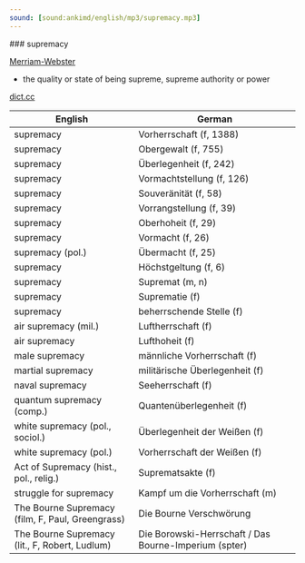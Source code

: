 ```yaml
---
sound: [sound:ankimd/english/mp3/supremacy.mp3]
---
```


\### supremacy

[Merriam-Webster](https://www.merriam-webster.com/dictionary/supremacy)

- the quality or state of being supreme, supreme authority or power

[dict.cc](https://www.dict.cc/supremacy)

| English        | German       |
| -------------- | ------------ |
| supremacy | Vorherrschaft (f, 1388) |
| supremacy | Obergewalt (f, 755) |
| supremacy | Überlegenheit (f, 242) |
| supremacy | Vormachtstellung (f, 126) |
| supremacy | Souveränität (f, 58) |
| supremacy | Vorrangstellung (f, 39) |
| supremacy | Oberhoheit (f, 29) |
| supremacy | Vormacht (f, 26) |
| supremacy (pol.) | Übermacht (f, 25) |
| supremacy | Höchstgeltung (f, 6) |
| supremacy | Supremat (m, n) |
| supremacy | Suprematie (f) |
| supremacy | beherrschende Stelle (f) |
| air supremacy (mil.) | Luftherrschaft (f) |
| air supremacy | Lufthoheit (f) |
| male supremacy | männliche Vorherrschaft (f) |
| martial supremacy | militärische Überlegenheit (f) |
| naval supremacy | Seeherrschaft (f) |
| quantum supremacy (comp.) | Quantenüberlegenheit (f) |
| white supremacy (pol., sociol.) | Überlegenheit der Weißen (f) |
| white supremacy (pol.) | Vorherrschaft der Weißen (f) |
| Act of Supremacy (hist., pol., relig.) | Suprematsakte (f) |
| struggle for supremacy | Kampf um die Vorherrschaft (m) |
| The Bourne Supremacy (film, F, Paul, Greengrass) | Die Bourne Verschwörung |
| The Bourne Supremacy (lit., F, Robert, Ludlum) | Die Borowski-Herrschaft / Das Bourne-Imperium (spter) |
